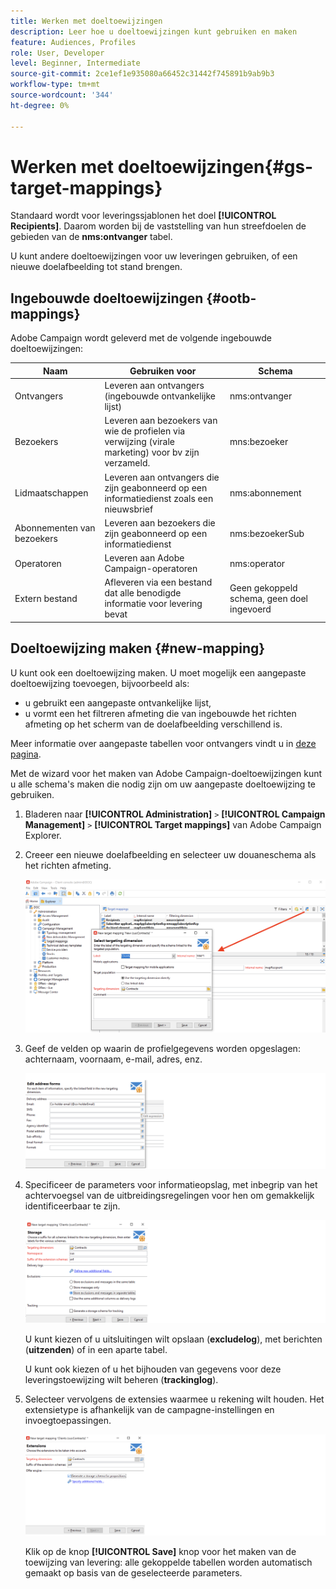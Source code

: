 ```yaml
---
title: Werken met doeltoewijzingen
description: Leer hoe u doeltoewijzingen kunt gebruiken en maken
feature: Audiences, Profiles
role: User, Developer
level: Beginner, Intermediate
source-git-commit: 2ce1ef1e935080a66452c31442f745891b9ab9b3
workflow-type: tm+mt
source-wordcount: '344'
ht-degree: 0%

---
```


# Werken met doeltoewijzingen{#gs-target-mappings}

Standaard wordt voor leveringssjablonen het doel **[!UICONTROL Recipients]**. Daarom worden bij de vaststelling van hun streefdoelen de gebieden van de **nms:ontvanger** tabel.

U kunt andere doeltoewijzingen voor uw leveringen gebruiken, of een nieuwe doelafbeelding tot stand brengen.

## Ingebouwde doeltoewijzingen {#ootb-mappings}

Adobe Campaign wordt geleverd met de volgende ingebouwde doeltoewijzingen:

| Naam | Gebruiken voor | Schema |
|---|---|---|
| Ontvangers | Leveren aan ontvangers (ingebouwde ontvankelijke lijst) | nms:ontvanger |
| Bezoekers | Leveren aan bezoekers van wie de profielen via verwijzing (virale marketing) voor bv zijn verzameld. | mns:bezoeker |
| Lidmaatschappen | Leveren aan ontvangers die zijn geabonneerd op een informatiedienst zoals een nieuwsbrief | nms:abonnement |
| Abonnementen van bezoekers | Leveren aan bezoekers die zijn geabonneerd op een informatiedienst | nms:bezoekerSub |
| Operatoren | Leveren aan Adobe Campaign-operatoren | nms:operator |
| Extern bestand | Afleveren via een bestand dat alle benodigde informatie voor levering bevat | Geen gekoppeld schema, geen doel ingevoerd |

## Doeltoewijzing maken {#new-mapping}

U kunt ook een doeltoewijzing maken. U moet mogelijk een aangepaste doeltoewijzing toevoegen, bijvoorbeeld als:

* u gebruikt een aangepaste ontvankelijke lijst,
* u vormt een het filtreren afmeting die van ingebouwde het richten afmeting op het scherm van de doelafbeelding verschillend is.

Meer informatie over aangepaste tabellen voor ontvangers vindt u in [deze pagina](../dev/custom-recipient.md).

Met de wizard voor het maken van Adobe Campaign-doeltoewijzingen kunt u alle schema&#39;s maken die nodig zijn om uw aangepaste doeltoewijzing te gebruiken.

1. Bladeren naar **[!UICONTROL Administration]** `>` **[!UICONTROL Campaign Management]** `>` **[!UICONTROL Target mappings]** van Adobe Campaign Explorer.

1. Creeer een nieuwe doelafbeelding en selecteer uw douaneschema als het richten afmeting.

   ![](assets/new-target-mapping.png)


1. Geef de velden op waarin de profielgegevens worden opgeslagen: achternaam, voornaam, e-mail, adres, enz.

   ![](assets/wf_new_mapping_define_join.png)

1. Specificeer de parameters voor informatieopslag, met inbegrip van het achtervoegsel van de uitbreidingsregelingen voor hen om gemakkelijk identificeerbaar te zijn.

   ![](assets/wf_new_mapping_define_names.png)

   U kunt kiezen of u uitsluitingen wilt opslaan (**excludelog**), met berichten (**uitzenden**) of in een aparte tabel.

   U kunt ook kiezen of u het bijhouden van gegevens voor deze leveringstoewijzing wilt beheren (**trackinglog**).

1. Selecteer vervolgens de extensies waarmee u rekening wilt houden. Het extensietype is afhankelijk van de campagne-instellingen en invoegtoepassingen.

   ![](assets/wf_new_mapping_define_extensions.png)

   Klik op de knop **[!UICONTROL Save]** knop voor het maken van de toewijzing van levering: alle gekoppelde tabellen worden automatisch gemaakt op basis van de geselecteerde parameters.

